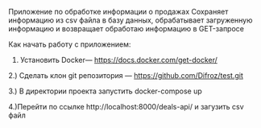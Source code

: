Приложение по обработке информации о продажах
Сохраняет информацию из csv файла в базу данных, обрабатывает загруженную информацию и возвращает обработаю информацию в GET-запросе


Как начать работу с приложением:

1) Установить Docker— https://docs.docker.com/get-docker/

2.) Сделать клон git репозитория — https://github.com/Difroz/test.git

3.) В директории проекта запустить docker-compose up

4.)Перейти по ссылке http://localhost:8000/deals-api/ и загузить csv файл

